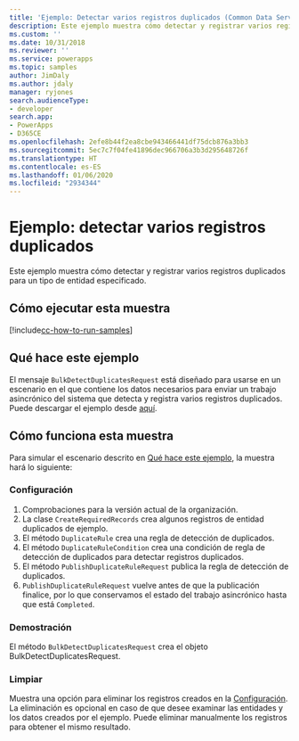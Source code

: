 ```yaml
---
title: 'Ejemplo: Detectar varios registros duplicados (Common Data Service) | Microsoft Docs'
description: Este ejemplo muestra cómo detectar y registrar varios registros duplicados para un tipo de entidad especificado.
ms.custom: ''
ms.date: 10/31/2018
ms.reviewer: ''
ms.service: powerapps
ms.topic: samples
author: JimDaly
ms.author: jdaly
manager: ryjones
search.audienceType:
- developer
search.app:
- PowerApps
- D365CE
ms.openlocfilehash: 2efe8b44f2ea8cbe943466441df75dcb876a3bb3
ms.sourcegitcommit: 5ec7c7f04fe41896dec966706a3b3d295648726f
ms.translationtype: HT
ms.contentlocale: es-ES
ms.lasthandoff: 01/06/2020
ms.locfileid: "2934344"
---
```

# <a name="sample-detect-multiple-duplicate-records"></a>Ejemplo: detectar varios registros duplicados

Este ejemplo muestra cómo detectar y registrar varios registros duplicados para un tipo de entidad especificado.

## <a name="how-to-run-this-sample"></a>Cómo ejecutar esta muestra

[!include[cc-how-to-run-samples](../../includes/cc-how-to-run-samples.md)]

## <a name="what-this-sample-does"></a>Qué hace este ejemplo

El mensaje `BulkDetectDuplicatesRequest` está diseñado para usarse en un escenario en el que contiene los datos necesarios para enviar un trabajo asincrónico del sistema que detecta y registra varios registros duplicados. Puede descargar el ejemplo desde [aquí](https://github.com/Microsoft/PowerApps-Samples/tree/master/cds/orgsvc/C%23/DetectMultipleDuplicateRecords).

## <a name="how-this-sample-works"></a>Cómo funciona esta muestra

Para simular el escenario descrito en [Qué hace este ejemplo](#what-this-sample-does), la muestra hará lo siguiente:

### <a name="setup"></a>Configuración

1. Comprobaciones para la versión actual de la organización.
1. La clase `CreateRequiredRecords` crea algunos registros de entidad duplicados de ejemplo.
1. El método `DuplicateRule` crea una regla de detección de duplicados.
1. El método `DuplicateRuleCondition` crea una condición de regla de detección de duplicados para detectar registros duplicados.
1. El método `PublishDuplicateRuleRequest` publica la regla de detección de duplicados.
1. `PublishDuplicateRuleRequest` vuelve antes de que la publicación finalice, por lo que conservamos el estado del trabajo asincrónico hasta que está `Completed`.

### <a name="demonstrate"></a>Demostración

El método `BulkDetectDuplicatesRequest` crea el objeto BulkDetectDuplicatesRequest.

### <a name="clean-up"></a>Limpiar

Muestra una opción para eliminar los registros creados en la [Configuración](#setup). La eliminación es opcional en caso de que desee examinar las entidades y los datos creados por el ejemplo. Puede eliminar manualmente los registros para obtener el mismo resultado.

